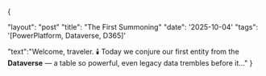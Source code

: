 
{

"layout": "post"
"title": "The First Summoning"
"date": '2025-10-04'
"tags": '[PowerPlatform, Dataverse, D365]'

"text":"Welcome, traveler. 🕯️
        Today we conjure our first entity from the **Dataverse** — a table so powerful, even legacy data trembles before it..."
}
